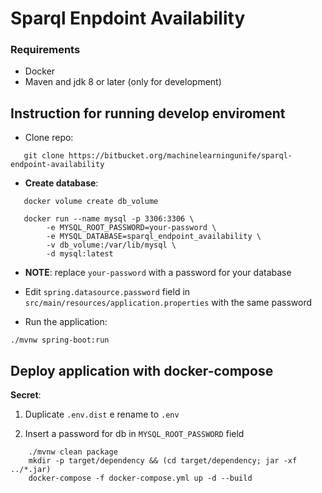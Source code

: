 # Sparql Enpdoint Availability

### Requirements
- Docker 
- Maven and jdk 8 or later (only for development)

## Instruction for running develop enviroment
* Clone repo:
```console
   git clone https://bitbucket.org/machinelearningunife/sparql-endpoint-availability
```
* **Create database**:
```console
   docker volume create db_volume
   
   docker run --name mysql -p 3306:3306 \
        -e MYSQL_ROOT_PASSWORD=your-password \
        -e MYSQL_DATABASE=sparql_endpoint_availability \
        -v db_volume:/var/lib/mysql \
        -d mysql:latest
```
* **NOTE**: replace `your-password` with a password for your database 

* Edit `spring.datasource.password` field in `src/main/resources/application.properties` with the same password

* Run the application:
```console
./mvnw spring-boot:run 
``` 


## Deploy application with docker-compose

**Secret**:

1. Duplicate `.env.dist` e rename to `.env`

1. Insert a password for db in `MYSQL_ROOT_PASSWORD` field

```console
    ./mvnw clean package
    mkdir -p target/dependency && (cd target/dependency; jar -xf ../*.jar)
    docker-compose -f docker-compose.yml up -d --build       
```
